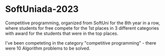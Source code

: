 # SoftUniada-2023

Competitive programming, organized from SoftUni for the 8th year in a row, where students for free compete for the 1st places in 3 different categories with award for the students that were in the top places.

I've been competeting in the category "competitive programming" - there were 10 Algorithm problems to be solved.
